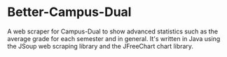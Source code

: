 # Better-Campus-Dual
A web scraper for Campus-Dual to show advanced statistics such as the average grade for each semester and in general. It's written in Java using the JSoup web scraping library and the JFreeChart chart library.
